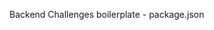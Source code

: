 Backend Challenges boilerplate - package.json
<!---
eloisadeguzman/eloisadeguzman is a ✨ special ✨ repository because its `README.md` (this file) appears on your GitHub profile.
You can click the Preview link to take a look at your changes.
---
